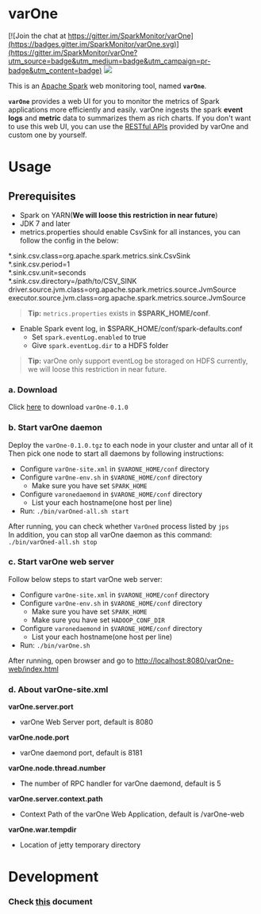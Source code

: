 **varOne**
===================

[![Join the chat at https://gitter.im/SparkMonitor/varOne](https://badges.gitter.im/SparkMonitor/varOne.svg)](https://gitter.im/SparkMonitor/varOne?utm_source=badge&utm_medium=badge&utm_campaign=pr-badge&utm_content=badge)
<img src='https://camo.githubusercontent.com/f13f65be9c204005ea436187041a7145e70885f8/687474703a2f2f692e696d6775722e636f6d2f6d726f733944762e706e67' />

This is an [Apache Spark](http://spark.apache.org/) web monitoring tool, named **```varOne```**.

**```varOne```** provides a web UI for you to monitor the metrics of Spark applications more efficiently and easily. varOne ingests the spark **event logs** and **metric** data to summarizes them as rich charts. If you don't want to use this web UI, you can use the [RESTful APIs](/docs/api.md) provided by varOne and custom one by yourself.


# **Usage**

## Prerequisites
- Spark on YARN(**We will loose this restriction in near future**)
- JDK 7 and later
- metrics.properties should enable CsvSink for all instances, you can follow the config in the below:
<div>
*.sink.csv.class=org.apache.spark.metrics.sink.CsvSink</br>
*.sink.csv.period=1</br>
*.sink.csv.unit=seconds</br>
*.sink.csv.directory=/path/to/CSV_SINK</br>
driver.source.jvm.class=org.apache.spark.metrics.source.JvmSource</br>
executor.source.jvm.class=org.apache.spark.metrics.source.JvmSource</br>
</div>

> **Tip:** ```metrics.properties``` exists in **$SPARK_HOME/conf**.

- Enable Spark event log, in $SPARK_HOME/conf/spark-defaults.conf
  * Set ```spark.eventLog.enabled``` to true
  * Give ```spark.eventLog.dir``` to a HDFS folder

> **Tip:** varOne only support eventLog be storaged on HDFS currently, we will loose this restriction in near future.


### a. Download

Click [here](http://sparkmonitor.github.io/varOne/varOne-0.1.0.tgz) to download ```varOne-0.1.0```

### b. Start varOne daemon
Deploy the ```varOne-0.1.0.tgz``` to each node in your cluster and untar all of it   
Then pick one node to start all daemons by following instructions:
* Configure ```varOne-site.xml``` in ```$VARONE_HOME/conf``` directory
* Configure ```varOne-env.sh``` in ```$VARONE_HOME/conf``` directory
  - Make sure you have set ```SPARK_HOME```
* Configure ```varonedaemond``` in ```$VARONE_HOME/conf``` directory
  - List your each hostname(one host per line)
* Run: ```./bin/varOned-all.sh start```

After running, you can check whether ```VarOned``` process listed by ```jps```   
In addition, you can stop all varOne daemon as this command: ```./bin/varOned-all.sh stop```

### c. Start varOne web server
Follow below steps to start varOne web server:
* Configure ```varOne-site.xml``` in ```$VARONE_HOME/conf``` directory
* Configure ```varOne-env.sh``` in ```$VARONE_HOME/conf``` directory
  - Make sure you have set ```SPARK_HOME```
  - Make sure you have set ```HADOOP_CONF_DIR```
* Configure ```varonedaemond``` in ```$VARONE_HOME/conf``` directory
  - List your each hostname(one host per line)
* Run: ```./bin/varOne.sh```

After running, open browser and go to [http://localhost:8080/varOne-web/index.html](http://localhost:8080/varOne-web/index.html)

### d. About varOne-site.xml
**varOne.server.port**
* varOne Web Server port, default is 8080

**varOne.node.port**
* varOne daemond port, default is 8181

**varOne.node.thread.number**
* The number of RPC handler for varOne daemond, default is 5

**varOne.server.context.path**
* Context Path of the varOne Web Application, default is /varOne-web

**varOne.war.tempdir**
* Location of jetty temporary directory

# **Development**
### Check [this](https://github.com/SparkMonitor/varOne/blob/master/docs/development.md) document
